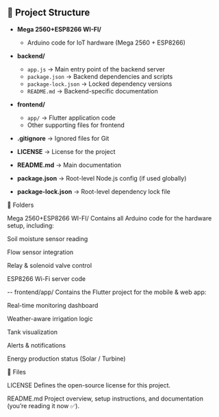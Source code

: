 ## 📂 Project Structure

- **Mega 2560+ESP8266 WI-FI/**
  - Arduino code for IoT hardware (Mega 2560 + ESP8266)

- **backend/**
  - `app.js` → Main entry point of the backend server
  - `package.json` → Backend dependencies and scripts
  - `package-lock.json` → Locked dependency versions
  - `README.md` → Backend-specific documentation

- **frontend/**
  - `app/` → Flutter application code
  - Other supporting files for frontend

- **.gitignore** → Ignored files for Git  
- **LICENSE** → License for the project  
- **README.md** → Main documentation  
- **package.json** → Root-level Node.js config (if used globally)  
- **package-lock.json** → Root-level dependency lock file  





📁 Folders

Mega 2560+ESP8266 WI-FI/
Contains all Arduino code for the hardware setup, including:

Soil moisture sensor reading

Flow sensor integration

Relay & solenoid valve control

ESP8266 Wi-Fi server code

-- frontend/app/
Contains the Flutter project for the mobile & web app:

Real-time monitoring dashboard

Weather-aware irrigation logic

Tank visualization

Alerts & notifications

Energy production status (Solar / Turbine)

📄 Files

LICENSE
Defines the open-source license for this project.

README.md
Project overview, setup instructions, and documentation (you’re reading it now ✅).
